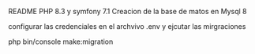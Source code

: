 README
PHP 8.3 y symfony 7.1
Creacion de la base de matos en Mysql 8

configurar las credenciales en el archvivo .env
y ejcutar las mirgraciones

php bin/console make:migration
